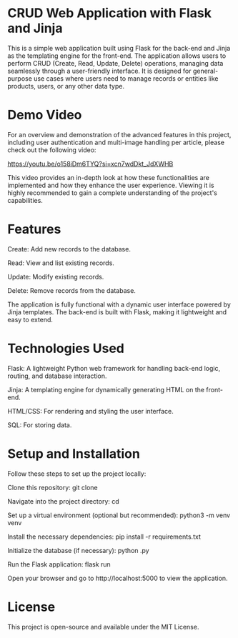 # CRUD Web Application with Flask and Jinja
This is a simple web application built using Flask for the back-end and Jinja as the templating engine for the front-end. The application allows users to perform CRUD (Create, Read, Update, Delete) operations, managing data seamlessly through a user-friendly interface. It is designed for general-purpose use cases where users need to manage records or entities like products, users, or any other data type.

# Demo Video

For an overview and demonstration of the advanced features in this project, including user authentication and multi-image handling per article, please check out the following video:

https://youtu.be/o158iDm6TYQ?si=xcn7wdDkt_JdXWHB

This video provides an in-depth look at how these functionalities are implemented and how they enhance the user experience. Viewing it is highly recommended to gain a complete understanding of the project's capabilities.

# Features
Create: Add new records to the database.

Read: View and list existing records.

Update: Modify existing records.

Delete: Remove records from the database.

The application is fully functional with a dynamic user interface powered by Jinja templates. The back-end is built with Flask, making it lightweight and easy to extend.

# Technologies Used
Flask: A lightweight Python web framework for handling back-end logic, routing, and database interaction.

Jinja: A templating engine for dynamically generating HTML on the front-end.

HTML/CSS: For rendering and styling the user interface.

SQL: For storing data.

# Setup and Installation
Follow these steps to set up the project locally:

Clone this repository:
git clone <repository-url>

Navigate into the project directory:
cd <project-directory>

Set up a virtual environment (optional but recommended):
python3 -m venv venv

Install the necessary dependencies:
pip install -r requirements.txt

Initialize the database (if necessary):
python <your-app-file>.py

Run the Flask application:
flask run

Open your browser and go to http://localhost:5000 to view the application.

# License
This project is open-source and available under the MIT License.

